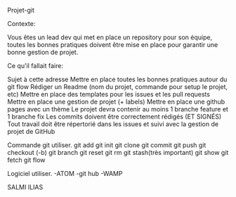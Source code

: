 Projet-git


Contexte:

Vous êtes un lead dev qui met en place un repository pour son équipe, toutes les bonnes pratiques doivent être mise en place pour garantir une bonne gestion de projet.

Ce qu'il fallait faire:

 Sujet à cette adresse
 Mettre en place toutes les bonnes pratiques autour du git flow
 Rédiger un Readme (nom du projet, commande pour setup le projet, etc)
 Mettre en place des templates pour les issues et les pull requests
 Mettre en place une gestion de projet (+ labels)
 Mettre en place une github pages avec un thème
 Le projet devra contenir au moins 1 branche feature et 1 branche fix
 Les commits doivent être correctement rédigés (ET SIGNÉS)
 Tout travail doit être répertorié dans les issues et suivi avec la gestion de projet de GitHub
 
Commande git utiliser. 
git add
git init
git clone
git commit
git push
git checkout (-b)
git branch
git reset
git rm 
git stash(très important) 
git show
git fetch
git flow

Logiciel utiliser. 
-ATOM
-git hub 
-WAMP

SALMI ILIAS
